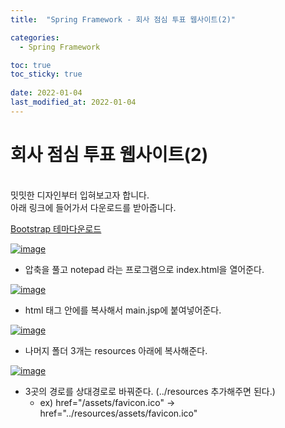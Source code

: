 ```yaml
---
title:  "Spring Framework - 회사 점심 투표 웹사이트(2)"

categories:
  - Spring Framework

toc: true
toc_sticky: true
 
date: 2022-01-04
last_modified_at: 2022-01-04
---
```


<h1>회사 점심 투표 웹사이트(2)</h1>

<br/>
밋밋한 디자인부터 입혀보고자 합니다. <br/>
아래 링크에 들어가서 다운로드를 받아줍니다.

[Bootstrap 테마다운로드](https://startbootstrap.com/template/the-big-picture)

[![image](https://user-images.githubusercontent.com/56810348/148030564-4c5db3b4-5b0b-4363-ba28-1a6a3c4be66e.png)](https://user-images.githubusercontent.com/56810348/148030564-4c5db3b4-5b0b-4363-ba28-1a6a3c4be66e.png)

- 압축을 풀고 notepad 라는 프로그램으로 index.html을 열어준다.


[![image](https://user-images.githubusercontent.com/56810348/148031899-0b3801cd-8da0-4dd8-a2bb-44a6c4b48220.png)](https://user-images.githubusercontent.com/56810348/148031899-0b3801cd-8da0-4dd8-a2bb-44a6c4b48220.png)

- html 태그 안에를 복사해서 main.jsp에 붙여넣어준다.


[![image](https://user-images.githubusercontent.com/56810348/148032678-15c9dd79-fba4-466c-8c38-b7ee2e4266f3.png)](https://user-images.githubusercontent.com/56810348/148032678-15c9dd79-fba4-466c-8c38-b7ee2e4266f3.png)

- 나머지 폴더 3개는 resources 아래에 복사해준다.


[![image](https://user-images.githubusercontent.com/56810348/148032821-c475fa12-a485-434b-8d0c-8e552033f85a.png)](https://user-images.githubusercontent.com/56810348/148032821-c475fa12-a485-434b-8d0c-8e552033f85a.png)

- 3곳의 경로를 상대경로로 바꿔준다. (../resources 추가해주면 된다.)
  - ex) href="/assets/favicon.ico" -> href="../resources/assets/favicon.ico"



